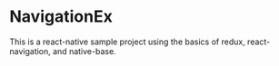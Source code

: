 # NavigationEx

This is a react-native sample project using the basics of redux, react-navigation, and native-base.
